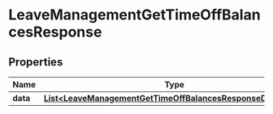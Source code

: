 

# LeaveManagementGetTimeOffBalancesResponse


## Properties

| Name | Type | Description | Notes |
|------------ | ------------- | ------------- | -------------|
|**data** | [**List&lt;LeaveManagementGetTimeOffBalancesResponseDataInner&gt;**](LeaveManagementGetTimeOffBalancesResponseDataInner.md) |  |  [optional] |



